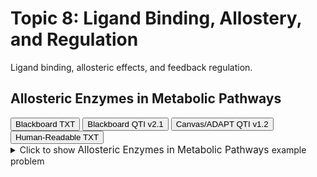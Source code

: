 # Topic 8: Ligand Binding, Allostery, and Regulation

Ligand binding, allosteric effects, and feedback regulation.

## Allosteric Enzymes in Metabolic Pathways

<div id="metabolic_pathway_allosteric-button-container" class="button-container">
<button class="md-button custom-button bb_text" onclick="downloadFile('bbq-metabolic_pathway_allosteric-questions.txt')" title="Download bbq-metabolic_pathway_allosteric-questions.txt" aria-label="Click to download the Blackboard TXT file (bbq-metabolic_pathway_allosteric-questions.txt)">
    <i class="fa fa-download"></i> Blackboard TXT
</button>
<button class="md-button custom-button bb_qti" onclick="downloadFile('blackboard_qti_v2_1-metabolic_pathway_allosteric.zip')" title="Download blackboard_qti_v2_1-metabolic_pathway_allosteric.zip" aria-label="Click to download the Blackboard QTI v2.1 file (blackboard_qti_v2_1-metabolic_pathway_allosteric.zip)">
    <i class="fa fa-download"></i> Blackboard QTI v2.1
</button>
<button class="md-button custom-button canvas_qti" onclick="downloadFile('canvas_qti_v1_2-metabolic_pathway_allosteric.zip')" title="Download canvas_qti_v1_2-metabolic_pathway_allosteric.zip" aria-label="Click to download the Canvas/ADAPT QTI v1.2 file (canvas_qti_v1_2-metabolic_pathway_allosteric.zip)">
    <i class="fa fa-download"></i> Canvas/ADAPT QTI v1.2
</button>
<button class="md-button custom-button human_read" onclick="window.open('human_readable-metabolic_pathway_allosteric.txt', '_blank')" title="View human_readable-metabolic_pathway_allosteric.txt" aria-label="Click to view the Human-Readable TXT file (human_readable-metabolic_pathway_allosteric.txt)">
    <i class="fa fa-eye"></i> Human-Readable TXT
</button>
</div><details>
  <summary>Click 
    <span style='font-weight: normal;'>
       to show
    </span>
    <span style='font-size: 1.1em; color: var(--md-primary-fg-color--dark)'>
      Allosteric Enzymes in Metabolic Pathways
    </span>
    <span style='font-weight: normal;'>
      example problem
    </span>
  </summary>
  {% include "biochemistry/topic08/downloads/selftest-metabolic_pathway_allosteric.html" %}

</details>
